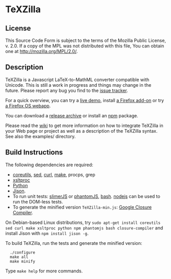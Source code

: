 TeXZilla
========

License
-------

This Source Code Form is subject to the terms of the Mozilla Public
License, v. 2.0. If a copy of the MPL was not distributed with this
file, You can obtain one at http://mozilla.org/MPL/2.0/.

Description
-----------

TeXZilla is a Javascript LaTeX-to-MathML converter compatible
with Unicode. This is still a work in progress and things may change in the
future. Please report any bug you find to the
[issue tracker](https://github.com/fred-wang/TeXZilla/issues?state=open).

For a quick overview, you can try a
[live demo](http://fred-wang.github.io/TeXZilla/), install
[a Firefox add-on](https://addons.mozilla.org/en-US/firefox/addon/texzilla/) or
try [a Firefox OS webapp](http://r-gaia-cs.github.io/TeXZilla-webapp/).

You can download a [release archive](https://github.com/fred-wang/TeXZilla/releases) or
install an [npm](https://www.npmjs.org/package/texzilla) package.

Please read the [wiki](https://github.com/fred-wang/TeXZilla/wiki) to get more
information on how to integrate TeXZilla in your Web page or project as well
as a description of the TeXZilla syntax. See also the examples/ directory.

Build Instructions
------------------

The following dependencies are required:

- [coreutils](https://www.gnu.org/software/coreutils/), [sed](https://www.gnu.org/software/sed/), [curl](http://curl.haxx.se/), [make](https://www.gnu.org/software/make/), procps, grep
- [xsltproc](http://xmlsoft.org/XSLT/xsltproc2.html)
- [Python](http://www.python.org/)
- [Jison](http://zaach.github.io/jison).
- To run unit tests: [slimerJS](http://slimerjs.org/) or [phantomJS](http://phantomjs.org/), [bash](https://www.gnu.org/software/bash/). [nodejs](http://nodejs.org/) can be used to run the DOM-less tests.
- To generate the minified version `TeXZilla-min.js`: [Google Closure Compiler](https://developers.google.com/closure/compiler/).

On Debian-based Linux distributions, try `sudo apt-get install coreutils sed curl make xsltproc python npm phantomjs bash closure-compiler` and install Jison with `npm install jison -g`.

To build TeXZilla, run the tests and generate the minified version:

      ./configure
      make all
      make minify

Type `make help` for more commands.
